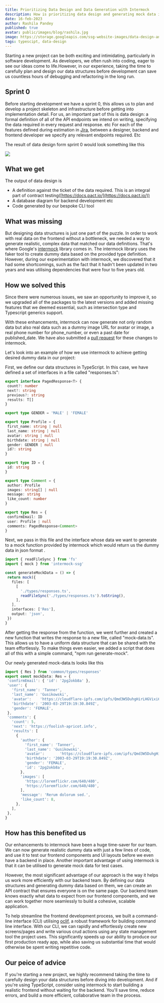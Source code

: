 ```yaml
---
title: Prioritizing Data Design and Data Generation with Intermock
description: How is prioritizing data design and generating mock data is heping us in our development process
date: 16-feb-2023
author: Rashila Pandey
published: true
avatar: public/images/blog/rashila.jpg
image: https://storage.googleapis.com/ssg-website-images/data-design-and-generation-intermock/digital-art.png
tags: typescipt, data-design
---
```


Starting a new project can be both exciting and intimidating, particularly in software development. As developers, we often rush into coding, eager to see our ideas come to life.However, in our experience, taking the time to carefully plan and design our data structures before development can save us countless hours of debugging and refactoring in the long run.

## Sprint 0

Before starting development we have a sprint 0, this allows us to plan and develop a project skeleton and infrastructure before getting into implementation detail. For us, an important part of this is data design: a formal definition of all of the API endpoints we intend on writing, specifying the data required in every request and response. etc
For each of the features defined during estimation in [Jira](https://www.atlassian.com/software/jira), between a designer, backend and frontend developer we specify any relevant endpoints required. Etc

The result of data design form sprint 0 would look something like this

<img src="https://storage.googleapis.com/ssg-website-images/data-design-and-generation-intermock/data%20design%20ticket%20jira.png"/>

## What we get

The output of data design is
- A definition against the ticket of the data required. This is an integral part of contract testing([https://docs.pact.io/](https://docs.pact.io/))
- A database diagram for backend development etc
- Code generated by our bespoke CLI tool

## What was missing

But designing data structures is just one part of the puzzle. In order to work with real data on the frontend without a bottleneck, we needed a way to generate realistic, complex data that matched our data definitions. That's where Google's [intermock](https://github.com/google/intermock) library comes in. The intermock library uses the faker tool to create dummy data based on the provided type definition. However, during our experimentation with intermock, we discovered that it had some shortcomings, such as the fact that it hadn't been updated in two years and was utilising dependencies that were four to five years old.

## How we solved this

Since there were numerous issues, we saw an opportunity to improve it, so we upgraded all of the packages to the latest versions and added missing features that we deemed essential, such as intersection type and Typescript generics support.

With these enhancements, intermock can now generate not only random data but also real data such as a dummy image URL for avatar or image, a real phone number for phone\_number, or even a past date for published\_date. We have also submitted a [pull request](https://github.com/google/intermock/pull/83) for these changes to intermock.

Let's look into an example of how we use intermock to achieve getting desired dummy data in our project:

First, we define our data structures in TypeScript. In this case, we have defined a set of interfaces in a file called "responses.ts":

``` typescript
export interface PagedResponse<T> {
 count?: number
 next?: string
 previous?: string
 results: T[]
}

export type GENDER = 'MALE' | 'FEMALE'

export type Profile = {
 first_name: string | null
 last_name: string | null
 avatar: string | null
 birthdate: string | null
 gender: GENDER | null
 id?: string
}

export type ID = {
 id: string
}

export type Comment = {
 author: Profile
 images: string[] | null
 message: string
 like_count: number
}

export type Res = {
 confirmEmail: ID
 user: Profile | null
 comments: PagedResponse<Comment>
}
```

Next, we pass in this file and the interface whose data we want to generate to a mock function provided by intermock which would return us the dummy data in json format .

``` typescript
import { readFileSync } from 'fs'
import { mock } from 'intermock-ssg'

const generateMockData = () => {
 return mock({
   files: [
     [
       './types/responses.ts',
       readFileSync('./types/responses.ts').toString(),
     ],
   ],
   interfaces: ['Res'],
   output: 'json',
 })
}
```

After getting the response from the function, we went further and created a new function that writes the response to a new file, called "mock-data.ts". This allows us to have a uniform data structure that can be shared with the team effortlessly. To make things even easier, we added a script that does all of this with a simple command, "npm run generate-mock".

Our newly generated mock-data.ts looks like this

``` typescript
import { Res } from 'common/types/responses'
export const mockData: Res = {
 'confirmEmail': { 'id': '2pg2okb8a' },
 'user': {
   'first_name': 'Tanner',
   'last_name': 'Gusikowski',
   'avatar':    'https://cloudflare-ipfs.com/ipfs/Qmd3W5DuhgHirLHGVixi6V76LhCkZUz6pnFt5AJBiyvHye/avatar/16.jpg',
   'birthdate': '2003-03-29T19:19:30.849Z',
   'gender': 'FEMALE',
 },
 'comments': {
   'count': 5,
   'next': 'https://foolish-apricot.info',
   'results': [
     {
       'author': {
         'first_name': 'Tanner',
         'last_name': 'Gusikowski',
         'avatar':       'https://cloudflare-ipfs.com/ipfs/Qmd3W5DuhgHirLHGVixi6V76LhCkZUz6pnFt5AJBiyvHye/avatar/16.jpg',
         'birthdate': '2003-03-29T19:19:30.849Z',
         'gender': 'FEMALE',
         'id': '2pg2okb8a',
       },
       'images': [
         'https://loremflickr.com/640/480',
         'https://loremflickr.com/640/480',
       ],
       'message': 'Rerum dolorum sed.',
       'like_count': 8,
     },
   ],
 },
}

   ```

## How has this benefited us

Our enhancements to intermock have been a huge time-saver for our team. We can now generate realistic dummy data with just a few lines of code, and use it to test our frontend components and UI layouts before we even have a backend in place.
Another important advantage of using intermock is that it can be utilised to generate mock data for test cases.

However, the most significant advantage of our approach is the way it helps us work more efficiently with our backend team. By defining our data structures and generating dummy data based on them, we can create an API contract that ensures everyone is on the same page. Our backend team knows exactly what data to expect from our frontend components, and we can work together more seamlessly to build a cohesive, scalable application.

To help streamline the frontend development process, we built a command-line interface (CLI) utilising [oclif](https://oclif.io/), a robust framework for building command line interface. With our CLI, we can rapidly and effortlessly create new screens/pages and write various crud actions using any state management tool the project uses. This significantly speeds up our ability to produce our first production ready app, while also saving us substantial time that would otherwise be spent writing repetitive code.

## Our peice of advice

If you're starting a new project, we highly recommend taking the time to carefully design your data structures before diving into development. And if you're using TypeScript, consider using intermock to start building a realistic frontend without waiting for the backend. You'll save time, reduce errors, and build a more efficient, collaborative team in the process.